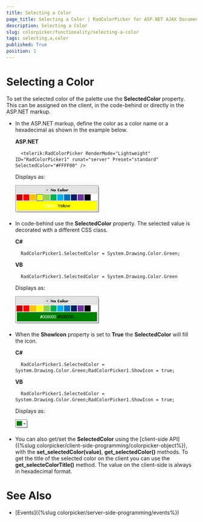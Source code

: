 ```yaml
---
title: Selecting a Color
page_title: Selecting a Color | RadColorPicker for ASP.NET AJAX Documentation
description: Selecting a Color
slug: colorpicker/functionality/selecting-a-color
tags: selecting,a,color
published: True
position: 1
---
```


# Selecting a Color




To set the selected color of the palette use the **SelectedColor** property. This can be assigned on the client, in the code-behind or directly in the ASP.NET markup.

* In the ASP.NET markup, define the color as a color name or a hexadecimal as shown in the example below.

	__ASP.NET__
	     
		<telerik:RadColorPicker RenderMode="Lightweight" ID="RadColorPicker1" runat="server" Preset="standard" SelectedColor="#FFFF00" />

	Displays as:
	
	![](images/radcolorpicker007.png)

* In code-behind use the **SelectedColor** property. The selected value is decorated with a different CSS class.

	__C#__
	     
		RadColorPicker1.SelectedColor = System.Drawing.Color.Green;

	__VB__
	     
		RadColorPicker1.SelectedColor = System.Drawing.Color.Green

	Displays as:
	
	![](images/radcolorpicker006.png)

* When the **ShowIcon** property is set to **True** the **SelectedColor** will fill the icon.

	__C#__
	     
		RadColorPicker1.SelectedColor = System.Drawing.Color.Green;RadColorPicker1.ShowIcon = true;


	__VB__
	     
		RadColorPicker1.SelectedColor = System.Drawing.Color.Green;RadColorPicker1.ShowIcon = true;

	Displays as:
	
	![](images/radcolorpicker005.png)

* You can also get/set the **SelectedColor** using the [client-side API]({%slug colorpicker/client-side-programming/colorpicker-object%}), with the **set_selectedColor(value)**, **get_selectedColor()** methods. To get the title of the selected color on the client you can use the **get_selecteColorTitle()** method. The value on the client-side is always in hexadecimal format.

# See Also

 * [Events]({%slug colorpicker/server-side-programming/events%})

